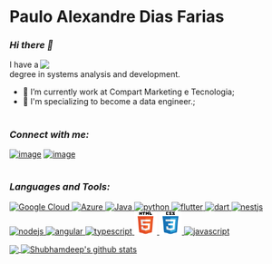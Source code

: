 
# Paulo Alexandre Dias Farias

### _Hi there 👋_

<img src="https://media2.giphy.com/media/dWesBcTLavkZuG35MI/giphy.gif?cid=ecf05e47e8919723cba974ce3745352c73de740e04e7742f&rid=giphy.gif" min-width="450px" max-width="450px" width="450px" align="right">

<p>  
  
  I have a degree in systems analysis and development.
  - 🌱 I’m currently work at Compart Marketing e Tecnologia;
  - 👯 I'm specializing to become a data engineer.;
  

</p>

<h1></h1>

### _Connect with me:_
  
  [![image](https://img.shields.io/badge/LinkedIn-0077B5?style=for-the-badge&logo=linkedin&logoColor=white)](https://www.linkedin.com/in/paulo-alexandre-8b508a146/)
  [![image](https://img.shields.io/badge/Outlook-0078D4?style=for-the-badge&logo=microsoft-outlook&logoColor=white)](mailto:pauloalexandre820@gmail.com)
  
<h1></h1>

### _Languages and Tools:_

<p align="left">
	
<a href="https://cloud.google.com/docs?hl=pt-br" target="_blank"> 
	<img src="https://img.icons8.com/?size=512&id=WHRLQdbEXQ16&format=png" alt="Google Cloud" width="40" height="40"/>
</a>

<a href="https://learn.microsoft.com/en-us/azure/?product=popular" target="_blank"> 
	<img src="https://img.icons8.com/?size=512&id=81727&format=png" alt="Azure" width="40" height="40"/>
</a>

<a href="https://docs.oracle.com/en/java/" target="_blank"> 
	<img src="https://img.icons8.com/?size=512&id=13679&format=png" alt="Java" width="40" height="40"/>
</a>

<a href="https://www.python.org" target="_blank"> 
	<img src="https://img.icons8.com/?size=512&id=13441&format=png" alt="python" width="40" height="40"/>
</a>

<a href="https://flutter.dev/" target="_blank"> 
	<img src="https://img.icons8.com/color/48/000000/flutter.png" alt="flutter" width="40" height="40"/>
</a>
<a href="https://dart.dev/" target="_blank"> 
    <img src="https://img.icons8.com/color/48/000000/dart.png" alt="dart" width="40" height="40"/>
</a>
	<a href="https://nestjs.com/" target="_blank"> 
	<img src="https://nestjs.com/img/logo-small.svg" alt="nestjs" width="40" height="40"/> 
</a>
</a>
	<a href="https://nodejs.org/en/" target="_blank"> 
	<img src="https://img.icons8.com/color/48/000000/nodejs.png" alt="nodejs" width="40" height="40"/> 
</a>

<a href="https://angular.io/guide/what-is-angular" target="_blank"> 
	<img src="https://img.icons8.com/color/48/000000/angularjs.png" alt="angular" width="40" height="40"/> 
</a>

<a href="https://www.typescriptlang.org/" target="_blank"> 
	<img src="https://img.icons8.com/color/48/000000/typescript.png" alt="typescript" width="40" height="40"/> 
</a>

<a href="https://www.w3schools.com/html/html_intro.asp" target="_blank"> 
   <img src="https://raw.githubusercontent.com/devicons/devicon/master/icons/html5/html5-original-wordmark.svg" alt="html5" width="40" height="40"/> 
</a>

<a href="https://www.w3schools.com/css/" target="_blank"> 
   <img src="https://raw.githubusercontent.com/devicons/devicon/master/icons/css3/css3-original-wordmark.svg" alt="css3" width="40" height="40"/> 
</a>

<a href="https://www.w3schools.com/whatis/whatis_js.asp" target="_blank"> 
	<img src="https://img.icons8.com/color/48/000000/javascript--v1.png" alt="javascript" width="40" height="40"/
</a>

</p>

<p>
  <a href="https://github.com/PAULOTEK">
  <img align="center" src="https://github-readme-stats.vercel.app/api/top-langs/?username=PAULOTEK&&langs_count=3&theme=tokyonight&hide_langs_below=1" />
  </a>

  <a href="https://github.com/PAULOTEK">
  <img align="center" src="https://github-readme-stats.vercel.app/api?username=PAULOTEK&show_icons=true&theme=tokyonight&line_height=27" alt="Shubhamdeep's github stats"/>
  </a>
</p>
